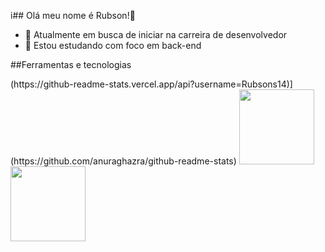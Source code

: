 i## Olá meu nome é Rubson!👋

- 🔭 Atualmente em busca de iniciar na carreira de desenvolvedor
- 🌱 Estou estudando com foco em back-end
    
##Ferramentas e tecnologias
<div>
    (https://github-readme-stats.vercel.app/api?username=Rubsons14)](https://github.com/anuraghazra/github-readme-stats)
            <img height="120em" src="https://cdn.jsdelivr.net/gh/devicons/devicon@latest/icons/git/git-original.svg" />
            <img height="120em" src="https://cdn.jsdelivr.net/gh/devicons/devicon@latest/icons/java/java-original.svg"/>
          
</div>       
